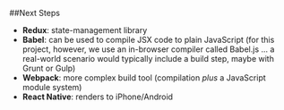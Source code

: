 ##Next Steps

- **Redux**: state-management library
- **Babel**: can be used to compile JSX code to plain JavaScript (for this project, however, we use an in-browser compiler called Babel.js ... a real-world scenario would typically include a build step, maybe with Grunt or Gulp)
- **Webpack**: more complex build tool (compilation *plus* a JavaScript module system)
- **React Native**: renders to iPhone/Android
